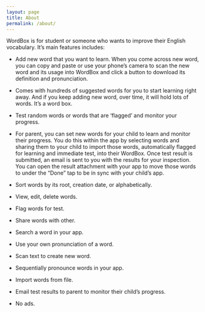 ```yaml
---
layout: page
title: About
permalink: /about/
---
```


WordBox is for student or someone who wants to improve their English vocabulary. It’s main features includes:

* Add new word that you want to learn. When you come across new word, you can copy and paste or use your phone’s camera to scan the new word and its usage into WordBox and click a button to download its definition and pronunciation.

* Comes with hundreds of suggested words for you to start learning right away. And if you keep adding new word, over time, it will hold lots of words. It’s a word box.

* Test random words or words that are ‘flagged’ and monitor your progress.

* For parent, you can set new words for your child to learn and monitor their progress. You do this within the app by selecting words and sharing them to your child to import those words, automatically flagged for learning and immediate test, into their WordBox. Once test result is submitted, an email is sent to you with the results for your inspection. You can open the result attachment with your app to move those words to under the “Done” tap to be in sync with your child’s app.

* Sort words by its root, creation date, or alphabetically.
* View, edit, delete words.
* Flag words for test.
* Share words with other. 
* Search a word in your app.
* Use your own pronunciation of a word.
* Scan text to create new word.
* Sequentially pronounce words in your app.
* Import words from file.
* Email test results to parent to monitor their child’s progress.
* No ads.
